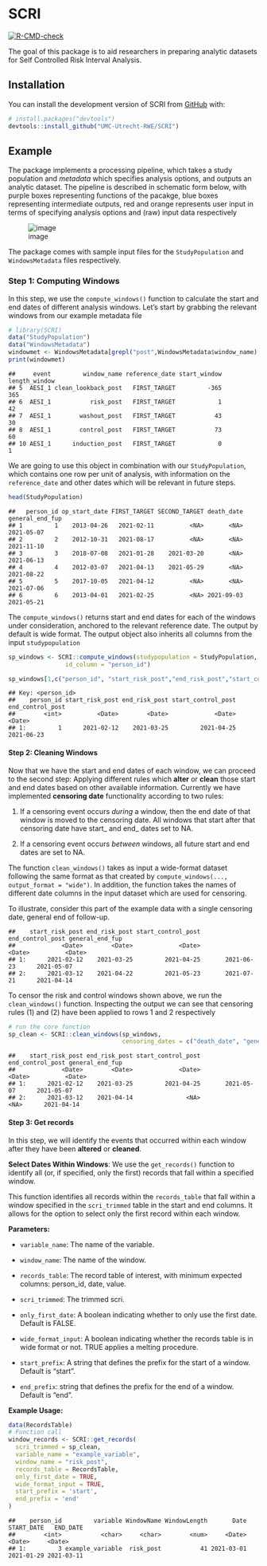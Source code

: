 
# SCRI

<!-- badges: start -->

[![R-CMD-check](https://github.com/UMC-Utrecht-RWE/SCRI/actions/workflows/R-CMD-check.yaml/badge.svg)](https://github.com/UMC-Utrecht-RWE/SCRI/actions/workflows/R-CMD-check.yaml)
<!-- badges: end -->

The goal of this package is to aid researchers in preparing analytic
datasets for Self Controlled Risk Interval Analysis.

## Installation

You can install the development version of SCRI from
[GitHub](https://github.com/) with:

``` r
# install.packages("devtools")
devtools::install_github("UMC-Utrecht-RWE/SCRI")
```

## Example

The package implements a processing pipeline, which takes a study
population and *metadata* which specifies analysis options, and outputs
an analytic dataset. The pipeline is described in schematic form below,
with purple boxes representing functions of the pacakge, blue boxes
representing intermediate outputs, red and orange represents user input
in terms of specifying analysis options and (raw) input data
respectively

<figure>
<img
src="https://github.com/UMC-Utrecht-RWE/SCRI/assets/138911044/8cbb1033-3e7b-4a05-9c0f-904e55f9fea3"
alt="image" />
<figcaption aria-hidden="true">image</figcaption>
</figure>

The package comes with sample input files for the `StudyPopulation` and
`WindowsMetadata` files respectively.

### Step 1: Computing Windows

In this step, we use the `compute_windows()` function to calculate the
start and end dates of different analysis windows. Let’s start by
grabbing the relevant windows from our example metadata file

``` r
# library(SCRI)
data("StudyPopulation")
data("WindowsMetadata")
windowmet <- WindowsMetadata[grepl("post",WindowsMetadata$window_name),]
print(windowmet)
```

    ##     event         window_name reference_date start_window length_window
    ## 5  AESI_1 clean_lookback_post   FIRST_TARGET         -365           365
    ## 6  AESI_1           risk_post   FIRST_TARGET            1            42
    ## 7  AESI_1        washout_post   FIRST_TARGET           43            30
    ## 8  AESI_1        control_post   FIRST_TARGET           73            60
    ## 10 AESI_1      induction_post   FIRST_TARGET            0             1

We are going to use this object in combination with our
`StudyPopulation`, which contains one row per unit of analysis, with
information on the `reference_date` and other dates which will be
relevant in future steps.

``` r
head(StudyPopulation)
```

    ##   person_id op_start_date FIRST_TARGET SECOND_TARGET death_date general_end_fup
    ## 1         1    2013-04-26   2021-02-11          <NA>       <NA>      2021-05-07
    ## 2         2    2012-10-31   2021-08-17          <NA>       <NA>      2021-11-10
    ## 3         3    2018-07-08   2021-01-28    2021-03-20       <NA>      2021-06-13
    ## 4         4    2012-03-07   2021-04-13    2021-05-29       <NA>      2021-08-22
    ## 5         5    2017-10-05   2021-04-12          <NA>       <NA>      2021-07-06
    ## 6         6    2013-04-01   2021-02-25          <NA> 2021-09-03      2021-05-21

The `compute_windows()` returns start and end dates for each of the
windows under consideration, anchored to the relevant reference date.
The output by default is wide format. The output object also inherits
all columns from the input `studypopulation`

``` r
sp_windows <- SCRI::compute_windows(studypopulation = StudyPopulation, windowmeta= windowmet, 
                id_column = "person_id")

sp_windows[1,c("person_id", "start_risk_post","end_risk_post","start_control_post","end_control_post")]
```

    ## Key: <person_id>
    ##    person_id start_risk_post end_risk_post start_control_post end_control_post
    ##        <int>          <Date>        <Date>             <Date>           <Date>
    ## 1:         1      2021-02-12    2021-03-25         2021-04-25       2021-06-23

#### Step 2: Cleaning Windows

Now that we have the start and end dates of each window, we can proceed
to the second step: Applying different rules which **alter** or
**clean** those start and end dates based on other available
information. Currently we have implemented **censoring date**
functionality according to two rules:

1)  If a censoring event occurs *during* a window, then the end date of
    that window is moved to the censoring date. All windows that start
    after that censoring date have start\_ and end\_ dates set to NA.

2)  If a censoring event occurs *between* windows, all future start and
    end dates are set to NA.

The function `clean_windows()` takes as input a wide-format dataset
following the same format as that created by
`compute_windows(..., output_format = "wide")`. In addition, the
function takes the names of different date columns in the input dataset
which are used for censoring.

To illustrate, consider this part of the example data with a single
censoring date, general end of follow-up.

    ##    start_risk_post end_risk_post start_control_post end_control_post general_end_fup
    ##             <Date>        <Date>             <Date>           <Date>          <Date>
    ## 1:      2021-02-12    2021-03-25         2021-04-25       2021-06-23      2021-05-07
    ## 2:      2021-03-12    2021-04-22         2021-05-23       2021-07-21      2021-04-14

To censor the risk and control windows shown above, we run the
`clean_windows()` function. Inspecting the output we can see that
censoring rules (1) and (2) have been applied to rows 1 and 2
respectively

``` r
# run the core function
sp_clean <- SCRI::clean_windows(sp_windows,
                                censoring_dates = c("death_date", "general_end_fup"))
```

    ##    start_risk_post end_risk_post start_control_post end_control_post general_end_fup
    ##             <Date>        <Date>             <Date>           <Date>          <Date>
    ## 1:      2021-02-12    2021-03-25         2021-04-25       2021-05-07      2021-05-07
    ## 2:      2021-03-12    2021-04-14               <NA>             <NA>      2021-04-14

#### Step 3: Get records

In this step, we will identify the events that occurred within each
window after they have been **altered** or **cleaned**.

**Select Dates Within Windows**: We use the `get_records()` function to
identify all (or, if specified, only the first) records that fall within
a specified window.

This function identifies all records within the `records_table` that
fall within a window specified in the `scri_trimmed` table in the start
and end columns. It allows for the option to select only the first
record within each window.

**Parameters:**

- `variable_name`: The name of the variable.

- `window_name`: The name of the window.

- `records_table`: The record table of interest, with minimum expected
  columns: person_id, date, value.

- `scri_trimmed`: The trimmed scri.

- `only_first_date`: A boolean indicating whether to only use the first
  date. Default is FALSE.

- `wide_format_input`: A boolean indicating whether the records table is
  in wide format or not. TRUE applies a melting procedure.

- `start_prefix`: A string that defines the prefix for the start of a
  window. Default is “start”.

- `end_prefix`: string that defines the prefix for the end of a window.
  Default is “end”.

**Example Usage:**

``` r
data(RecordsTable)
# Function call
window_records <- SCRI::get_records(
  scri_trimmed = sp_clean,
  variable_name = "example_variable",
  window_name = "risk_post",
  records_table = RecordsTable,
  only_first_date = TRUE,
  wide_format_input = TRUE,
  start_prefix = 'start',
  end_prefix = 'end'
)
```

    ##    person_id         variable WindowName WindowLength       Date START_DATE   END_DATE
    ##        <int>           <char>     <char>        <num>     <Date>     <Date>     <Date>
    ## 1:         3 example_variable  risk_post           41 2021-03-01 2021-01-29 2021-03-11
